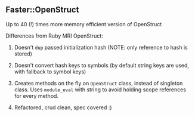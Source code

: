 ## Faster::OpenStruct

Up to 40 (!) times more memory efficient version of OpenStruct

Differences from Ruby MRI OpenStruct:

1. Doesn't `dup` passed initialization hash (NOTE: only reference to hash is stored)

2. Doesn't convert hash keys to symbols (by default string keys are used,
   with fallback to symbol keys)

3. Creates methods on the fly on `OpenStruct` class, instead of singleton class.
   Uses `module_eval` with string to avoid holding scope references for every method.

4. Refactored, crud clean, spec covered :)